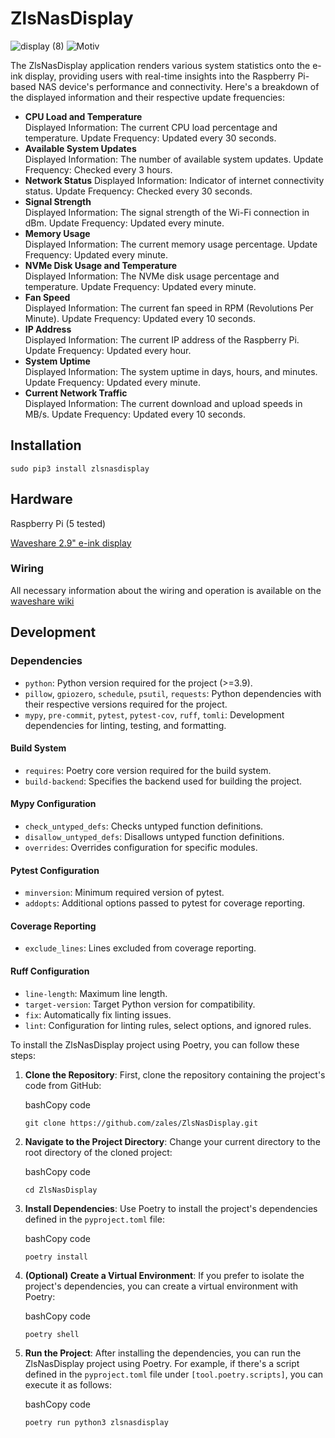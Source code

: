 # ZlsNasDisplay

![display (8)](https://github.com/zales/ZlsNasDisplay/assets/832783/bc0ac8a3-ee89-40ad-a3ea-1b50db9b47d2) ![Motiv](https://github.com/zales/ZlsNasDisplay/assets/832783/a1a764be-8ecd-4063-a75c-506135400a1f)



The ZlsNasDisplay application renders various system statistics onto the e-ink display, providing users with real-time insights into the Raspberry Pi-based NAS device's performance and connectivity. Here's a breakdown of the displayed information and their respective update frequencies:

* **CPU Load and Temperature**  
Displayed Information: The current CPU load percentage and temperature.
Update Frequency: Updated every 30 seconds.
* **Available System Updates**  
Displayed Information: The number of available system updates.
Update Frequency: Checked every 3 hours.
* **Network Status**
Displayed Information: Indicator of internet connectivity status.
Update Frequency: Checked every 30 seconds.
* **Signal Strength**  
Displayed Information: The signal strength of the Wi-Fi connection in dBm.
Update Frequency: Updated every minute.
* **Memory Usage**  
Displayed Information: The current memory usage percentage.
Update Frequency: Updated every minute.
* **NVMe Disk Usage and Temperature**  
Displayed Information: The NVMe disk usage percentage and temperature.
Update Frequency: Updated every minute.
* **Fan Speed**  
Displayed Information: The current fan speed in RPM (Revolutions Per Minute).
Update Frequency: Updated every 10 seconds.
* **IP Address**  
Displayed Information: The current IP address of the Raspberry Pi.
Update Frequency: Updated every hour.
* **System Uptime**  
Displayed Information: The system uptime in days, hours, and minutes.
Update Frequency: Updated every minute.
* **Current Network Traffic**  
Displayed Information: The current download and upload speeds in MB/s.
Update Frequency: Updated every 10 seconds.


## Installation

`sudo pip3 install zlsnasdisplay`

## Hardware
Raspberry Pi (5 tested)

[Waveshare 2.9" e-ink display](https://www.waveshare.com/product/2.9inch-e-paper-module.htm)

### Wiring

All necessary information about the wiring and operation is available on the [waveshare wiki](https://www.waveshare.com/wiki/2.9inch_e-Paper_Module_Manual#Working_With_Raspberry_Pi)


## Development

### Dependencies

*   `python`: Python version required for the project (>=3.9).
*   `pillow`, `gpiozero`, `schedule`, `psutil`, `requests`: Python dependencies with their respective versions required for the project.
*   `mypy`, `pre-commit`, `pytest`, `pytest-cov`, `ruff`, `tomli`: Development dependencies for linting, testing, and formatting.

#### Build System

*   `requires`: Poetry core version required for the build system.
*   `build-backend`: Specifies the backend used for building the project.

#### Mypy Configuration

*   `check_untyped_defs`: Checks untyped function definitions.
*   `disallow_untyped_defs`: Disallows untyped function definitions.
*   `overrides`: Overrides configuration for specific modules.

#### Pytest Configuration

*   `minversion`: Minimum required version of pytest.
*   `addopts`: Additional options passed to pytest for coverage reporting.

#### Coverage Reporting

*   `exclude_lines`: Lines excluded from coverage reporting.

#### Ruff Configuration

*   `line-length`: Maximum line length.
*   `target-version`: Target Python version for compatibility.
*   `fix`: Automatically fix linting issues.
*   `lint`: Configuration for linting rules, select options, and ignored rules.

To install the ZlsNasDisplay project using Poetry, you can follow these steps:

1.  **Clone the Repository**: First, clone the repository containing the project's code from GitHub:
    
    bashCopy code
    
    `git clone https://github.com/zales/ZlsNasDisplay.git`
    
2.  **Navigate to the Project Directory**: Change your current directory to the root directory of the cloned project:
    
    bashCopy code
    
    `cd ZlsNasDisplay`
    
3.  **Install Dependencies**: Use Poetry to install the project's dependencies defined in the `pyproject.toml` file:
    
    bashCopy code
    
    `poetry install`
    
4.  **(Optional) Create a Virtual Environment**: If you prefer to isolate the project's dependencies, you can create a virtual environment with Poetry:
    
    bashCopy code
    
    `poetry shell`
    
5.  **Run the Project**: After installing the dependencies, you can run the ZlsNasDisplay project using Poetry. For example, if there's a script defined in the `pyproject.toml` file under `[tool.poetry.scripts]`, you can execute it as follows:
    
    bashCopy code
    
    `poetry run python3 zlsnasdisplay`

